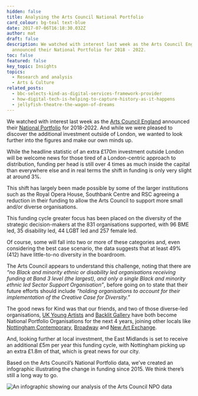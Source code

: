 ```yaml
---
hidden: false
title: Analysing the Arts Council National Portfolio
card_colour: bg-teal text-blue
date: 2017-07-06T16:18:30.032Z
author: mat
draft: false
description: We watched with interest last week as the Arts Council England
  announced their National Portfolio for 2018 - 2022.
toc: false
featured: false
key_topic: Insights
topics:
  - Research and analysis
  - Arts & Culture
related_posts:
  - bbc-selects-kind-as-digital-services-framework-provider
  - how-digital-tech-is-helping-to-capture-history-as-it-happens
  - jellyfish-theatre-the-wagon-of-dreams
---
```

We watched with interest last week as the [Arts Council England](https://www.artscouncil.org.uk/) announced their [National Portfolio](https://www.artscouncil.org.uk/NPO) for 2018-2022. And while we were pleased to discover the additional investment outside of London, we wanted to look further into the figures and make our own minds up.

While the headline statistic of an extra £170m investment outside London will be welcome news for those tired of a London-centric approach to distribution, funding per head is still over 4 times as much inside the capital than everywhere else and in real terms the shift in funding is only very slight at around 3%.

This shift has largely been made possible by some of the larger institutions such as the Royal Opera House, Southbank Centre and RSC agreeing a reduction in their funding to allow the Arts Council to support more small and/or diverse organisations.

This funding cycle greater focus has been placed on the diversity of the strategic decision-makers at the 831 organisations supported, with 96 BME led, 35 disability led, 44 LGBT led and 257 female led.

Of course, some will fall into two or more of these categories and, even considering the best case scenario, the data suggests that at least 49% (412) have little-to-no diversity in the boardroom.

The Arts Council appears to understand this challenge, noting that there are *“no Black and minority ethnic or disability led organisations receiving funding at Band 3 level (the largest), and only a single Black and minority ethnic led Sector Support Organisation”*, before going on to state that their future efforts should include *“holding organisations to account for their implementation of the Creative Case for Diversity.”*

The good news for Kind was that our friends, and two of those diverse-led organisations, [UK Young Artists](https://www.ukyoungartists.co.uk/) and [Backlit Gallery](https://backlit.org.uk/) have both become National Portfolio Organisations for the next 4 years, joining other locals like [Nottingham Contemporary](https://www.nottinghamcontemporary.org/), [Broadway](https://www.broadway.org.uk/) and [New Art Exchange](https://www.nae.org.uk/).

And, looking further at local investment, the East Midlands is set to receive an additional £5m per year this funding cycle, with Nottingham picking up an extra £1.8m of that, which is great news for our city.

Based on the Arts Council’s National Portfolio data, we’ve created an infographic illustrating the change in funding since 2015. We think there’s still a long way to go.

![An infographic showing our analysis of the Arts Council NPO data](../images/arts-council-portfolio-analysis-2018.png)
